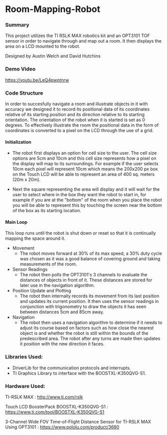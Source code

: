 # Room-Mapping-Robot

### Summary

This project utilizes the TI RSLK MAX robotics kit and an OPT3101 TOF sensor in order to navigate through and map out a room. It then displays the area on a LCD mounted to the robot.

Designed by Austin Welch and David Hutchins

### Demo Video
https://youtu.be/LeQ4pwptnrw

### Code Structure

In order to succesfully navigate a room and illustrate objects in it with accuracy we designed it to record its positional data of its coordinates relative of its
 starting position and its direction relative to its starting orientation. The orientation of the robot when it is started is set as 0 degrees.
To effectively illustrate the room the positional data in the form of coordinates is converted to a pixel on the LCD through the use of a grid.


#### Initialization

- The robot first displays an option for cell size to the user. The cell size options are 5cm and 10cm and this cell size represents how a pixel on
the display will map to its surroundings. For example if the user selects 10cm each pixel will represent 10cm which means the 200x200 px box on the Touch LCD will be
able to represent an area of 400 sq. meters (20m x 20m).

- Next the square representing the area will display and it will wait for the user to select where in the box they want the robot to start in, for example if you are
at the "bottom" of the room when you place the robot you will be able to represent this by touching the screen near the bottom of the box as its starting location.

#### Main Loop

This loop runs until the robot is shut down or reset so that it is continually mapping the space around it.

- Movement
  - The robot moves forward at 30% of its max speed, a 30% duty cycle was chosen as it was a good balance of covering ground and taking measurements of the room.
- Sensor Readings
  - The robot then polls the OPT3101's 3 channels to evaluate the distances of objects in front of it. These distances are stored for later use in the navigation
  algorithm.
- Position Update and Plotting
  - The robot then internally records its movement from its last position and updates its current position. It then uses the sensor readings in conjunction with
   trigonometry to draw the objects it has seen between distances 5cm and 85cm away.
- Navigation
  - The robot then uses a navigation algorithm to determine if it needs to adjust its course based on factors such as how close the nearest object is and whether
  the robot is still within the bounds of the predescribed area. The robot after any turns are made then updates it position with the new direction it faces.

### Libraries Used:

- DriverLib for the communication protocols and interrupts.
- TI Graphics Library to interface with the BOOSTXL-K350QVG-S1.

### Hardware Used:

TI-RSLK MAX : http://www.ti.com/rslk

Touch LCD BoosterPack BOOSTXL-K350QVG-S1 : https://www.ti.com/tool/BOOSTXL-K350QVG-S1

3-Channel Wide FOV Time-of-Flight Distance Sensor for TI-RSLK MAX Using OPT3101 : https://www.pololu.com/product/3680
